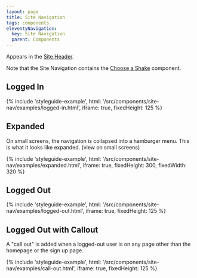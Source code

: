 ```yaml
---
layout: page
title: Site Navigation
tags: components
eleventyNavigation:
  key: Site Navigation
  parent: Components
---
```


Appears in the [Site Header](/components/site-header).

Note that the Site Navigation contains the
[Choose a Shake](/components/choose-a-shake) component.

## Logged In

{%
	include 'styleguide-example', html: '/src/components/site-nav/examples/logged-in.html',
	iframe: true,
	fixedHeight: 125
%}

## Expanded

On small screens, the navigation is collapsed into a hamburger menu.
This is what it looks like expanded. (view on small screens)

{%
	include 'styleguide-example', html: '/src/components/site-nav/examples/expanded.html',
	iframe: true,
	fixedHeight: 300,
	fixedWidth: 320
%}

## Logged Out

{%
	include 'styleguide-example', html: '/src/components/site-nav/examples/logged-out.html',
	iframe: true,
	fixedHeight: 125
%}

## Logged Out with Callout

A "call out" is added when a logged-out user is on any page other than the
homepage or the sign up page.

{%
	include 'styleguide-example', html: '/src/components/site-nav/examples/call-out.html',
	iframe: true,
	fixedHeight: 125
%}
